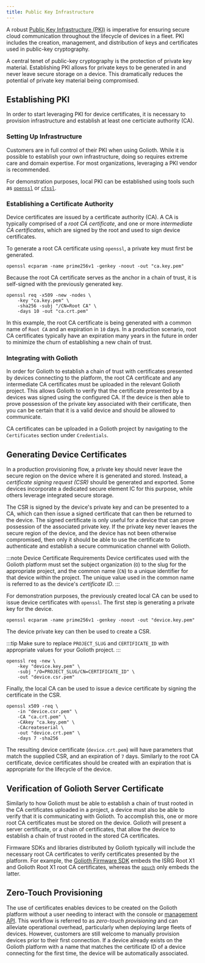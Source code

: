 ```yaml
---
title: Public Key Infrastructure
---
```


A robust [Public Key Infrastructure
(PKI)](https://en.wikipedia.org/wiki/Public_key_infrastructure) is imperative
for ensuring secure cloud communication throughout the lifecycle of devices in a
fleet. PKI includes the creation, management, and distribution of keys and
certificates used in public-key cryptography.

A central tenet of public-key cryptography is the protection of private key
material. Establishing PKI allows for private keys to be generated in and never
leave secure storage on a device. This dramatically reduces the potential of
private key material being compromised.

## Establishing PKI

In order to start leveraging PKI for device certificates, it is necessary to
provision infrastructure and establish at least one certiciate authority (CA).

### Setting Up Infrastructure

Customers are in full control of their PKI when using Golioth. While it is
possible to establish your own infrastructure, doing so requires extreme care
and domain expertise. For most organizations, leveraging a PKI vendor is
recommended.

For demonstration purposes, local PKI can be established using tools such as
[`openssl`](https://github.com/openssl/openssl) or
[`cfssl`](https://github.com/cloudflare/cfssl).

### Establishing a Certificate Authority

Device certificates are issued by a certificate authority (CA). A CA is
typically comprised of a _root CA certificate_, and one or more _intermediate CA
certificates_, which are signed by the root and used to sign device
certificates.

To generate a root CA certificate using `openssl`, a private key must first be
generated.

```
openssl ecparam -name prime256v1 -genkey -noout -out "ca.key.pem"
```

Because the root CA certificate serves as the anchor in a chain of trust, it is
self-signed with the previously generated key.

```
openssl req -x509 -new -nodes \
    -key "ca.key.pem" \
    -sha256 -subj "/CN=Root CA" \
    -days 10 -out "ca.crt.pem"
```

In this example, the root CA certificate is being generated with a common name
of `Root CA` and an expiration in `10` days. In a production scenario, root CA
certificates typically have an expiration many years in the future in order to
minimize the churn of establishing a new chain of trust.

### Integrating with Golioth

In order for Golioth to establish a chain of trust with certificates presented
by devices connecting to the platform, the root CA certificate and any
intermediate CA certificates must be uploaded in the relevant Golioth project.
This allows Golioth to verify that the certificate presented by a devices was
signed using the configured CA. If the device is then able to prove possession
of the private key associated with their certificate, then you can be certain
that it is a valid device and should be allowed to communicate.

CA certificates can be uploaded in a Golioth project by navigating to the
`Certificates` section under `Credentials`.

## Generating Device Certificates

In a production provisioning flow, a private key should never leave the secure
region on the device where it is generated and stored. Instead, a _certificate
signing request (CSR)_ should be generated and exported. Some devices
incorporate a dedicated secure element IC for this purpose, while others
leverage integrated secure storage.

The CSR is signed by the device's private key and can be presented to a CA,
which can then issue a signed certificate that can then be returned to the
device. The signed certificate is only useful for a device that can prove
possession of the associated private key. If the private key never leaves the
secure region of the device, and the device has not been otherwise compromised,
then only it should be able to use the certificate to authenticate and establish
a secure communication channel with Golioth.

:::note Device Certificate Requirements
Device certificates used with the Golioth platform must set the subject
organization (`O`) to the slug for the appropriate project, and the common name
(`CN`) to a unique identifier for that device within the project. The unique
value used in the common name is referred to as the device's _certificate ID_.
:::

For demonstration purposes, the previously created local CA can be used to
issue device certificates with `openssl`. The first step is generating a private
key for the device.

```
openssl ecparam -name prime256v1 -genkey -noout -out "device.key.pem"
```

The device private key can then be used to create a CSR.

:::tip
Make sure to replace `PROJECT_SLUG` and `CERTIFICATE_ID` with appropriate
values for your Golioth project.
:::

```
openssl req -new \
    -key "device.key.pem" \
    -subj "/O=PROJECT_SLUG/CN=CERTIFICATE_ID" \
    -out "device.csr.pem"
```

Finally, the local CA can be used to issue a device certificate by signing the
certificate in the CSR.

```
openssl x509 -req \
    -in "device.csr.pem" \
    -CA "ca.crt.pem" \
    -CAkey "ca.key.pem" \
    -CAcreateserial \
    -out "device.crt.pem" \
    -days 7 -sha256
```

The resulting device certificate (`device.crt.pem`) will have parameters that
match the supplied CSR, and an expiration of `7` days. Similarly to the root CA
certificate, device certificates should be created with an expiration that is
appropriate for the lifecycle of the device.

## Verification of Golioth Server Certificate

Similarly to how Golioth must be able to establish a chain of trust rooted in
the CA certificates uploaded in a project, a device must also be able to verify
that it is communicating with Golioth. To accomplish this, one or more root CA
certificates must be stored on the device. Golioth will present a server
certificate, or a chain of certificates, that allow the device to establish a
chain of trust rooted in the stored CA certificates.

Firmware SDKs and libraries distributed by Golioth typically will include the
necessary root CA certificates to verify certificates presented by the platform.
For example, the [Golioth Firmware
SDK](https://github.com/golioth/golioth-firmware-sdk) embeds the ISRG Root X1
and Golioth Root X1 root CA certificates, whereas the
[`pouch`](https://github.com/golioth/pouch) only embeds the latter.

## Zero-Touch Provisioning

The use of certificates enables devices to be created on the Golioth platform
without a user needing to interact with the console or [management
API](/reference/management-api). This workflow is referred to as _zero-touch
provisioning_ and can alleviate operational overhead, particularly when
deploying large fleets of devices. However, customers are still welcome to
manually provision devices prior to their first connection. If a device already
exists on the Golioth platform with a name that matches the certificate ID of a
device connecting for the first time, the device will be automatically
associated.
